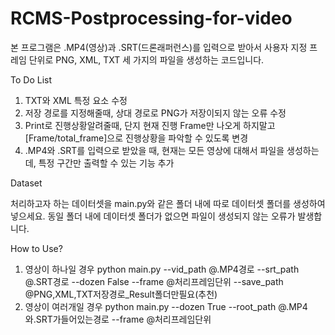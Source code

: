 # RCMS-Postprocessing-for-video

본 프로그램은 .MP4(영상)과 .SRT(드론래퍼런스)를 입력으로 받아서 사용자 지정 프레임 단위로 PNG, XML, TXT 세 가지의 파일을 생성하는 코드입니다.

To Do List
1. TXT와 XML 특정 요소 수정
2. 저장 경로를 지정해줄때, 상대 경로로 PNG가 저장이되지 않는 오류 수정
3. Print로 진행상황알려줄때, 단지 현재 진행 Frame만 나오게 하지말고 [Frame/total_frame]으로 진행상황을 파악할 수 있도록 변경
4. .MP4와 .SRT를 입력으로 받았을 때, 현재는 모든 영상에 대해서 파일을 생성하는데, 특정 구간만 출력할 수 있는 기능 추가

Dataset

처리하고자 하는 데이터셋을 main.py와 같은 폴더 내에 따로 데이터셋 폴더를 생성하여 넣으세요. 동일 폴더 내에 데이터셋 폴더가 없으면 파일이 생성되지 않는 오류가 발생합니다.

How to Use?
1) 영상이 하나일 경우
    python main.py --vid_path @.MP4경로 --srt_path @.SRT경로 --dozen False --frame @처리프레임단위 --save_path @PNG,XML,TXT저장경로_Result폴더만필요(추천)
2) 영상이 여러개일 경우
    python main.py  --dozen True --root_path @.MP4와.SRT가들어있는경로 --frame @처리프레임단위

